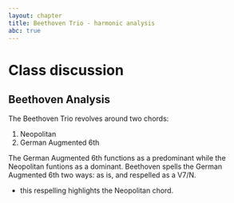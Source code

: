 ```yaml
---
layout: chapter
title: Beethoven Trio - harmonic analysis
abc: true
---
```


# Class discussion
## Beethoven Analysis
The Beethoven Trio revolves around two chords: 
1. Neopolitan
2. German Augmented 6th 

The German Augmented 6th functions as a predominant while the Neopolitan funtions as a dominant. 
Beethoven spells the German Augmented 6th two ways: as is, and respelled as a V7/N. 
- this respelling highlights the Neopolitan chord. 

